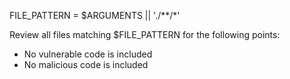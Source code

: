 FILE_PATTERN = $ARGUMENTS || './**/*'

Review all files matching $FILE_PATTERN for the following points:

- No vulnerable code is included
- No malicious code is included
